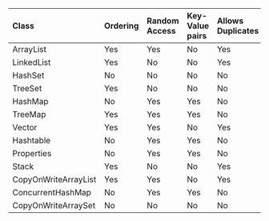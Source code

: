 |Class|Ordering|Random Access|Key-Value pairs|Allows Duplicates|Allows Null Values|Thread Safe|Blocking operations|
|:----|:-------|:------------|:--------------|:----------------|:-----------------|:----------|:------------------|
|ArrayList| Yes| Yes| No| Yes| Yes| No|No|
|LinkedList| Yes |No| No| Yes |Yes| No|No|
|HashSet| No |No |No| No| Yes| No|No|
|TreeSet| Yes |No |No| No| No| No|No|
|HashMap| No| Yes| Yes |No |Yes| No|No|
|TreeMap |Yes |Yes| Yes| No |No| No|No|
|Vector |Yes |Yes| No |Yes| Yes| Yes|Yes|
|Hashtable |No |Yes| Yes| No| No |Yes|Yes|
|Properties |No |Yes |Yes| No |No |Yes|Yes|
|Stack |Yes| No| No |Yes |Yes |Yes|Yes|
|CopyOnWriteArrayList |Yes| Yes| No| Yes| Yes| Yes|Yes|
|ConcurrentHashMap| No| Yes|Yes |No| Yes| Yes|Yes|
|CopyOnWriteArraySet| No |No |No| No| Yes |Yes|Yes|
